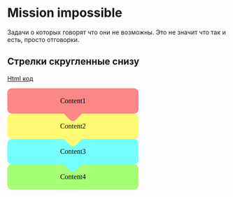 # Mission impossible

Задачи о которых говорят что они не возможны.
Это не значит что так и есть, просто отговорки.

## Стрелки скругленные снизу
[Html код](./difficultArrows/index.html)

![img.png](img.png)